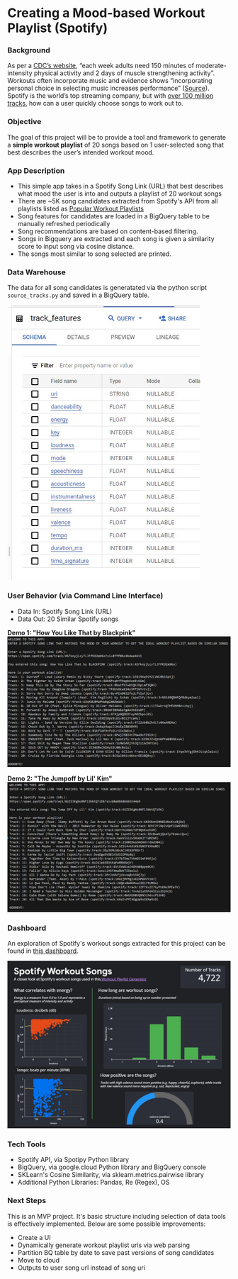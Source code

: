 # Creating a Mood-based Workout Playlist (Spotify)

### Background

As per a [CDC’s website](https://www.cdc.gov/physicalactivity/basics/adults/index.htm#:~:text=Physical%20activity%20is%20anything%20that,Physical%20Activity%20Guidelines%20for%20Americans.), “each week adults need 150 minutes of moderate-intensity physical activity and 2 days of muscle strengthening activity”. Workouts often incorporate music and evidence shows “incorporating personal choice in selecting music increases performance” ([Source](https://www.ncbi.nlm.nih.gov/pmc/articles/PMC8167645/)). Spotify is the world’s top streaming company, but with [over 100 million tracks](https://newsroom.spotify.com/company-info/), how can a user quickly choose songs to work out to. 

### Objective

The goal of this project will be to provide a tool and framework to generate a **simple workout playlist** of 20 songs based on 1 user-selected song that best describes the user’s intended workout mood.

### App Description
* This simple app takes in a Spotify Song Link (URL) that best describes what mood the user is into and outputs a playlist of 20 workout songs
* There are ~5K song candidates extracted from Spotify's API from all playlists listed as [Popular Workout Playlists](https://open.spotify.com/genre/section0JQ5IMCbQBLsb9HwPKg2Us) 
* Song features for candidates are loaded in a BigQuery table to be manually refreshed periodically
* Song recommendations are based on content-based filtering. 
* Songs in Bigquery are extracted and each song is given a similarity score to input song via cosine distance.
* The songs most similar to song selected are printed.

### Data Warehouse
The data for all song candidates is generatated via the python script `source_tracks.py` and saved in a BigQuery table.

![BigQuery Schema](bq_schema.JPG)

### User Behavior (via Command Line Interface)
* Data In: Spotify Song Link (URL)
* Data Out: 20 Similar Spotify songs

**Demo 1: "How You Like That by Blackpink"**
![BigQuery Schema](cli_3.JPG)

**Demo 2: "The Jumpoff by Lil' Kim"**
![BigQuery Schema](cli_2.JPG)

### Dashboard

An exploration of Spotify's workout songs extracted for this project can be found in [this dashboard](https://lookerstudio.google.com/reporting/8b9af529-8207-443b-887e-e5cfb696315f). 

![Spotify Workout Songs](dash.JPG)

### Tech Tools
* Spotify API, via Spotipy Python library
* BigQuery, via google.cloud Python library and BigQuery console
* SKLearn's Cosine Similarity, via sklearn.metrics.pairwise library
* Additional Python Libraries: Pandas, Re (Regex), OS

### Next Steps

This is an MVP project. It's basic structure including selection of data tools is effectively implemented. Below are some possible improvements:
* Create a UI
* Dynamically generate workout playlist uris via web parsing
* Partition BQ table by date to save past versions of song candidates
* Move to cloud
* Outputs to user song url instead of song uri